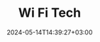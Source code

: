 ---
title: "Wi Fi Tech"
description: 
date: 2024-05-14T14:39:27+03:00
image: 
math: 
license: 
hidden: false
comments: true
draft: true
---